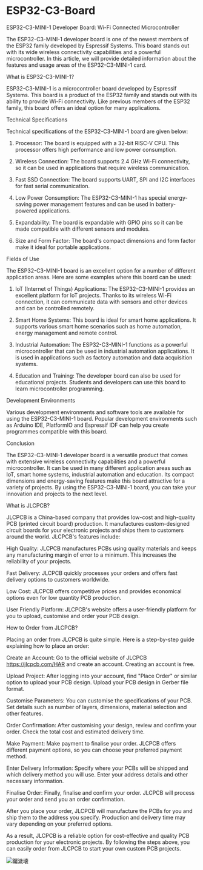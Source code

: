 # ESP32-C3-Board
ESP32-C3-MINI-1 Developer Board: Wi-Fi Connected Microcontroller

The ESP32-C3-MINI-1 developer board is one of the newest members of the ESP32 family developed by Espressif Systems. This board stands out with its wide wireless connectivity capabilities and a powerful microcontroller. In this article, we will provide detailed information about the features and usage areas of the ESP32-C3-MINI-1 card.

What is ESP32-C3-MINI-1?

ESP32-C3-MINI-1 is a microcontroller board developed by Espressif Systems. This board is a product of the ESP32 family and stands out with its ability to provide Wi-Fi connectivity. Like previous members of the ESP32 family, this board offers an ideal option for many applications.

Technical Specifications

Technical specifications of the ESP32-C3-MINI-1 board are given below:

1. Processor: The board is equipped with a 32-bit RISC-V CPU. This processor offers high performance and low power consumption.

2. Wireless Connection: The board supports 2.4 GHz Wi-Fi connectivity, so it can be used in applications that require wireless communication.

3. Fast SSD Connection: The board supports UART, SPI and I2C interfaces for fast serial communication.

4. Low Power Consumption: The ESP32-C3-MINI-1 has special energy-saving power management features and can be used in battery-powered applications.

5. Expandability: The board is expandable with GPIO pins so it can be made compatible with different sensors and modules.

6. Size and Form Factor: The board's compact dimensions and form factor make it ideal for portable applications.

Fields of Use

The ESP32-C3-MINI-1 board is an excellent option for a number of different application areas. Here are some examples where this board can be used:

1. IoT (Internet of Things) Applications: The ESP32-C3-MINI-1 provides an excellent platform for IoT projects. Thanks to its wireless Wi-Fi connection, it can communicate data with sensors and other devices and can be controlled remotely.

2. Smart Home Systems: This board is ideal for smart home applications. It supports various smart home scenarios such as home automation, energy management and remote control.

3. Industrial Automation: The ESP32-C3-MINI-1 functions as a powerful microcontroller that can be used in industrial automation applications. It is used in applications such as factory automation and data acquisition systems.

4. Education and Training: The developer board can also be used for educational projects. Students and developers can use this board to learn microcontroller programming.

Development Environments

Various development environments and software tools are available for using the ESP32-C3-MINI-1 board. Popular development environments such as Arduino IDE, PlatformIO and Espressif IDF can help you create programmes compatible with this board.

Conclusion

The ESP32-C3-MINI-1 developer board is a versatile product that comes with extensive wireless connectivity capabilities and a powerful microcontroller. It can be used in many different application areas such as IoT, smart home systems, industrial automation and education. Its compact dimensions and energy-saving features make this board attractive for a variety of projects. By using the ESP32-C3-MINI-1 board, you can take your innovation and projects to the next level.


What is JLCPCB?

JLCPCB is a China-based company that provides low-cost and high-quality PCB (printed circuit board) production. It manufactures custom-designed circuit boards for your electronic projects and ships them to customers around the world. JLCPCB's features include:

High Quality: JLCPCB manufactures PCBs using quality materials and keeps any manufacturing margin of error to a minimum. This increases the reliability of your projects.

Fast Delivery: JLCPCB quickly processes your orders and offers fast delivery options to customers worldwide.

Low Cost: JLCPCB offers competitive prices and provides economical options even for low quantity PCB production.

User Friendly Platform: JLCPCB's website offers a user-friendly platform for you to upload, customise and order your PCB design.

How to Order from JLCPCB?

Placing an order from JLCPCB is quite simple. Here is a step-by-step guide explaining how to place an order:

Create an Account: Go to the official website of JLCPCB https://jlcpcb.com/HAR and create an account. Creating an account is free.

Upload Project: After logging into your account, find "Place Order" or similar option to upload your PCB design. Upload your PCB design in Gerber file format.

Customise Parameters: You can customise the specifications of your PCB. Set details such as number of layers, dimensions, material selection and other features.

Order Confirmation: After customising your design, review and confirm your order. Check the total cost and estimated delivery time.

Make Payment: Make payment to finalise your order. JLCPCB offers different payment options, so you can choose your preferred payment method.

Enter Delivery Information: Specify where your PCBs will be shipped and which delivery method you will use. Enter your address details and other necessary information.

Finalise Order: Finally, finalise and confirm your order. JLCPCB will process your order and send you an order confirmation.

After you place your order, JLCPCB will manufacture the PCBs for you and ship them to the address you specify. Production and delivery time may vary depending on your preferred options.

As a result, JLCPCB is a reliable option for cost-effective and quality PCB production for your electronic projects. By following the steps above, you can easily order from JLCPCB to start your own custom PCB projects.

![钃濊壊](https://github.com/hamzadenizyilmaz/ESP32-C3-Board/assets/120848227/6dd42398-dbb8-42bd-8a36-7a8dac24b18e)
